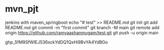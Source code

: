# mvn_pjt
jenkins with maven_springboot
echo "# test" >> README.md
git init
git add README.md
git commit -m "first commit"
git branch -M main
git remote add origin https://github.com/ramyaashanmugam/test.git
git push -u origin main


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
